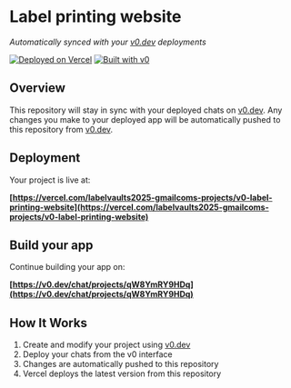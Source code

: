 # Label printing website

*Automatically synced with your [v0.dev](https://v0.dev) deployments*

[![Deployed on Vercel](https://img.shields.io/badge/Deployed%20on-Vercel-black?style=for-the-badge&logo=vercel)](https://vercel.com/labelvaults2025-gmailcoms-projects/v0-label-printing-website)
[![Built with v0](https://img.shields.io/badge/Built%20with-v0.dev-black?style=for-the-badge)](https://v0.dev/chat/projects/qW8YmRY9HDq)

## Overview

This repository will stay in sync with your deployed chats on [v0.dev](https://v0.dev).
Any changes you make to your deployed app will be automatically pushed to this repository from [v0.dev](https://v0.dev).

## Deployment

Your project is live at:

**[https://vercel.com/labelvaults2025-gmailcoms-projects/v0-label-printing-website](https://vercel.com/labelvaults2025-gmailcoms-projects/v0-label-printing-website)**

## Build your app

Continue building your app on:

**[https://v0.dev/chat/projects/qW8YmRY9HDq](https://v0.dev/chat/projects/qW8YmRY9HDq)**

## How It Works

1. Create and modify your project using [v0.dev](https://v0.dev)
2. Deploy your chats from the v0 interface
3. Changes are automatically pushed to this repository
4. Vercel deploys the latest version from this repository
